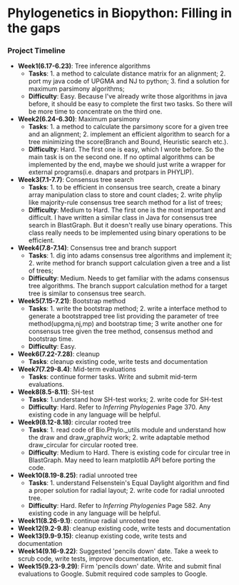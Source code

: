 # Phylogenetics in Biopython: Filling in the gaps

### Project Timeline

- **Week1(6.17-6.23)**: Tree inference algorithms
    - **Tasks**: 1. a method to calculate distance matrix for an alignment; 2. port my java code of UPGMA and NJ to python; 3. find a solution for maximum parsimony algorithms;
    - **Difficulty**: Easy. Because I've already write those algorithms in java before, it should be easy to complete the first two tasks. So there will be more time to concentrate on the third one.
- **Week2(6.24-6.30)**: Maximum parsimony
    - **Tasks**: 1. a method to calculate the parsimony score for a given tree and an alignment; 2. implement an efficient algorithm to search for a tree minimizing the score(Branch and Bound, Heuristic search etc.).
    - **Difficulty**: Hard. The first one is easy, which I wrote before. So the main task is on the second one. If no optimal algorithms can be implemented by the end, maybe we should just write a wrapper for external programs(i.e. dnapars and protpars in PHYLIP).
- **Week3(7.1-7.7)**: Consensus tree search
    - **Tasks**: 1. to be efficient in consensus tree search, create a binary array manipulation class to store and count clades; 2. write phylip like majority-rule consensus tree search method for a list of trees; 
    - **Difficulty**: Medium to Hard. The first one is the most important and difficult. I have written a similar class in Java for consensus tree search in BlastGraph. But it doesn't really use binary operations. This class really needs to be implemented using binary operations to be efficient.
- **Week4(7.8-7.14)**: Consensus tree and branch support
    - **Tasks**: 1. dig into adams consensus tree algorithms and implement it; 2. write method for branch support calculation given a tree and a list of trees;
    - **Difficulty**: Medium. Needs to get familiar with the adams consensus tree algorithms. The branch support calculation method for a target tree is similar to consensus tree search.
- **Week5(7.15-7.21)**: Bootstrap method
    - **Tasks**: 1. write the bootstrap method; 2. write a interface method to generate a bootstrapped tree list providing the parameter of tree method(upgma,nj,mp) and bootstrap time; 3 write another one for consensus tree given the tree method, consensus method and bootstrap time.
    - **Difficulty**: Easy.
- **Week6(7.22-7.28)**: cleanup
    - **Tasks**: cleanup existing code, write tests and documentation
- **Week7(7.29-8.4)**: Mid-term evaluations
    - **Tasks**: continue former tasks. Write and submit mid-term evaluations.
- **Week8(8.5-8.11)**: SH-test
    - **Tasks**: 1.understand how SH-test works; 2. write code for SH-test
    - **Difficulty**: Hard. Refer to *Inferring Phylogenies* Page 370. Any existing code in any language will be helpful.
- **Week9(8.12-8.18)**: circular rooted tree
    - **Tasks**: 1. read code of Bio.Phylo._utils module and understand how the draw and draw_graphviz work; 2. write adaptable method draw_circular for circular rooted tree.
    - **Difficulty**: Medium to Hard. There is existing code for circular tree in BlastGraph. May need to learn matplotlib API before porting the code.
- **Week10(8.19-8.25)**: radial unrooted tree
    - **Tasks**:  1. understand Felsenstein's Equal Daylight algorithm and find a proper solution for radial layout; 2. write code for radial unrooted tree.
    - **Difficulty**: Hard. Refer to *Inferring Phylogenies* Page 582. Any existing code in any language will be helpful.
- **Week11(8.26-9.1)**: continue radial unrooted tree
- **Week12(9.2-9.8)**: cleanup existing code, write tests and documentation
- **Week13(9.9-9.15)**: cleanup existing code, write tests and documentation
- **Week14(9.16-9.22)**: Suggested 'pencils down' date. Take a week to scrub code, write tests, improve documentation, etc.
- **Week15(9.23-9.29)**: Firm 'pencils down' date. Write and submit final evaluations to Google. Submit required code samples to Google.